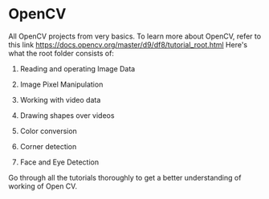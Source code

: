 # OpenCV
All OpenCV projects from very basics. 
To learn more about OpenCV, refer to this link https://docs.opencv.org/master/d9/df8/tutorial_root.html
Here's what the root folder consists of:

1. Reading and operating Image Data

2. Image Pixel Manipulation

3. Working with video data

4. Drawing shapes over videos

5. Color conversion

6. Corner detection

7. Face and Eye Detection

Go through all the tutorials thoroughly to get a better understanding of working of Open CV.
